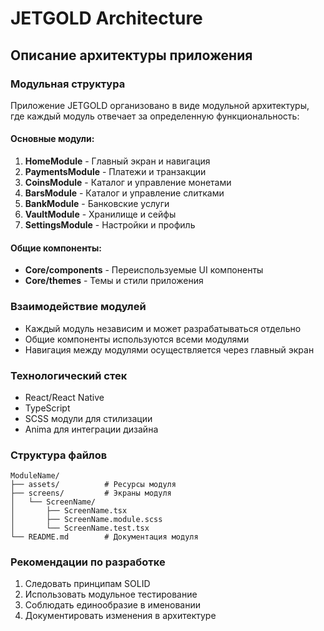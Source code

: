 # JETGOLD Architecture

## Описание архитектуры приложения

### Модульная структура
Приложение JETGOLD организовано в виде модульной архитектуры, где каждый модуль отвечает за определенную функциональность:

#### Основные модули:
1. **HomeModule** - Главный экран и навигация
2. **PaymentsModule** - Платежи и транзакции
3. **CoinsModule** - Каталог и управление монетами
4. **BarsModule** - Каталог и управление слитками
5. **BankModule** - Банковские услуги
6. **VaultModule** - Хранилище и сейфы
7. **SettingsModule** - Настройки и профиль

#### Общие компоненты:
- **Core/components** - Переиспользуемые UI компоненты
- **Core/themes** - Темы и стили приложения

### Взаимодействие модулей
- Каждый модуль независим и может разрабатываться отдельно
- Общие компоненты используются всеми модулями
- Навигация между модулями осуществляется через главный экран

### Технологический стек
- React/React Native
- TypeScript
- SCSS модули для стилизации
- Anima для интеграции дизайна

### Структура файлов
```
ModuleName/
├── assets/          # Ресурсы модуля
├── screens/         # Экраны модуля
│   └── ScreenName/
│       ├── ScreenName.tsx
│       ├── ScreenName.module.scss
│       └── ScreenName.test.tsx
└── README.md        # Документация модуля
```

### Рекомендации по разработке
1. Следовать принципам SOLID
2. Использовать модульное тестирование
3. Соблюдать единообразие в именовании
4. Документировать изменения в архитектуре
